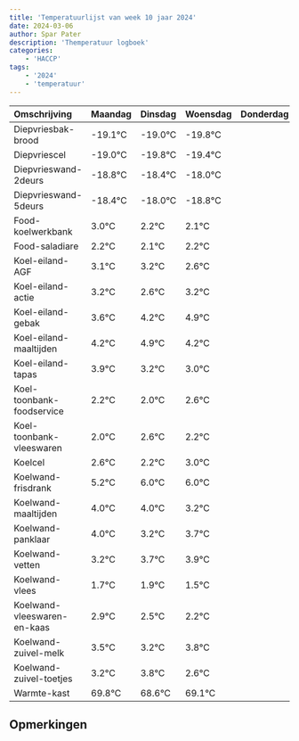 ```yaml
---
title: 'Temperatuurlijst van week 10 jaar 2024'
date: 2024-03-06
author: Spar Pater
description: 'Themperatuur logboek'
categories:
    - 'HACCP'
tags:
    - '2024'
    - 'temperatuur'
---
```

|Omschrijving|Maandag|Dinsdag|Woensdag|Donderdag|Vrijdag|Zaterdag|Zondag|
|:---|:---|:---|:---|:---|:---|:---|:---|
|Diepvriesbak-brood|-19.1°C|-19.0°C|-19.8°C| | | | |
|Diepvriescel|-19.0°C|-19.8°C|-19.4°C| | | | |
|Diepvrieswand-2deurs|-18.8°C|-18.4°C|-18.0°C| | | | |
|Diepvrieswand-5deurs|-18.4°C|-18.0°C|-18.8°C| | | | |
|Food-koelwerkbank|3.0°C|2.2°C|2.1°C| | | | |
|Food-saladiare|2.2°C|2.1°C|2.2°C| | | | |
|Koel-eiland-AGF|3.1°C|3.2°C|2.6°C| | | | |
|Koel-eiland-actie|3.2°C|2.6°C|3.2°C| | | | |
|Koel-eiland-gebak|3.6°C|4.2°C|4.9°C| | | | |
|Koel-eiland-maaltijden|4.2°C|4.9°C|4.2°C| | | | |
|Koel-eiland-tapas|3.9°C|3.2°C|3.0°C| | | | |
|Koel-toonbank-foodservice|2.2°C|2.0°C|2.6°C| | | | |
|Koel-toonbank-vleeswaren|2.0°C|2.6°C|2.2°C| | | | |
|Koelcel|2.6°C|2.2°C|3.0°C| | | | |
|Koelwand-frisdrank|5.2°C|6.0°C|6.0°C| | | | |
|Koelwand-maaltijden|4.0°C|4.0°C|3.2°C| | | | |
|Koelwand-panklaar|4.0°C|3.2°C|3.7°C| | | | |
|Koelwand-vetten|3.2°C|3.7°C|3.9°C| | | | |
|Koelwand-vlees|1.7°C|1.9°C|1.5°C| | | | |
|Koelwand-vleeswaren-en-kaas|2.9°C|2.5°C|2.2°C| | | | |
|Koelwand-zuivel-melk|3.5°C|3.2°C|3.8°C| | | | |
|Koelwand-zuivel-toetjes|3.2°C|3.8°C|2.6°C| | | | |
|Warmte-kast|69.8°C|68.6°C|69.1°C| | | | |

## Opmerkingen


